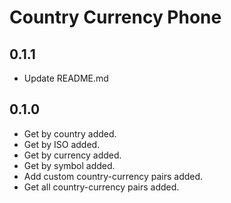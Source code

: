 # Country Currency Phone

## 0.1.1
- Update README.md

## 0.1.0
- Get by country added.
- Get by ISO added.
- Get by currency added.
- Get by symbol added.
- Add custom country-currency pairs added.
- Get all country-currency pairs added.
